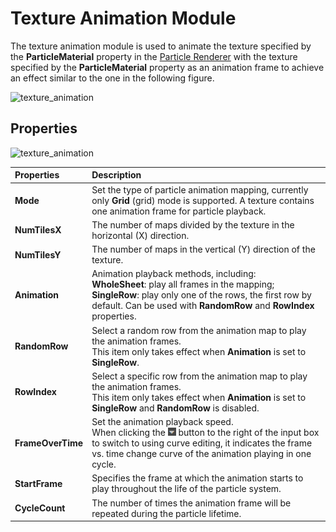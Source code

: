 # Texture Animation Module

The texture animation module is used to animate the texture specified by the **ParticleMaterial** property in the [Particle Renderer](./renderer.md) with the texture specified by the **ParticleMaterial** property as an animation frame to achieve an effect similar to the one in the following figure.

![texture_animation](particle-system/texture_animation.gif)

## Properties

![texture_animation](particle-system/texture_animation.png)

| Properties | Description |
| :--- | :--- |
| **Mode** | Set the type of particle animation mapping, currently only **Grid** (grid) mode is supported. A texture contains one animation frame for particle playback.
| **NumTilesX** | The number of maps divided by the texture in the horizontal (X) direction.
| **NumTilesY** | The number of maps in the vertical (Y) direction of the texture.
| **Animation** | Animation playback methods, including:<br> **WholeSheet**: play all frames in the mapping;<br> **SingleRow**: play only one of the rows, the first row by default. Can be used with **RandomRow** and **RowIndex** properties.
| **RandomRow** | Select a random row from the animation map to play the animation frames.<br>This item only takes effect when **Animation** is set to **SingleRow**.
| **RowIndex** | Select a specific row from the animation map to play the animation frames.<br>This item only takes effect when **Animation** is set to **SingleRow** and **RandomRow** is disabled.
| **FrameOverTime** | Set the animation playback speed.<br>When clicking the ![menu button](main-module/menu-button.png) button to the right of the input box to switch to using curve editing, it indicates the frame vs. time change curve of the animation playing in one cycle.
| **StartFrame** | Specifies the frame at which the animation starts to play throughout the life of the particle system.
| **CycleCount** | The number of times the animation frame will be repeated during the particle lifetime.